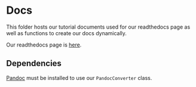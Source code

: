 Docs
=========
This folder hosts our tutorial documents used for our readthedocs page as well
as functions to create our docs dynamically.

Our readthedocs page is [here](http://datasnakes-scripts.readthedocs.io/en/master/).

Dependencies
------------
[Pandoc](http://johnmacfarlane.net/pandoc/) must be installed to use our `PandocConverter` class.

